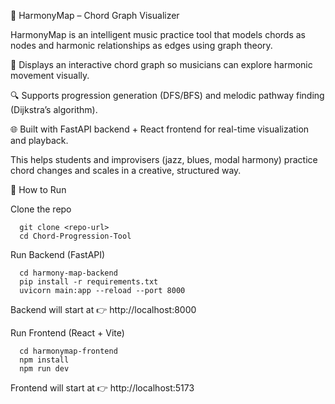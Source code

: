 🎵 HarmonyMap – Chord Graph Visualizer

HarmonyMap is an intelligent music practice tool that models chords as nodes and harmonic relationships as edges using graph theory.

  🎹 Displays an interactive chord graph so musicians can explore harmonic movement visually.

  🔍 Supports progression generation (DFS/BFS) and melodic pathway finding (Dijkstra’s algorithm).
  
  🌐 Built with FastAPI backend + React frontend for real-time visualization and playback.

This helps students and improvisers (jazz, blues, modal harmony) practice chord changes and scales in a creative, structured way.

🚀 How to Run

Clone the repo

      git clone <repo-url>
      cd Chord-Progression-Tool

Run Backend (FastAPI)

      cd harmony-map-backend
      pip install -r requirements.txt
      uvicorn main:app --reload --port 8000
  Backend will start at 👉 http://localhost:8000

Run Frontend (React + Vite)

      cd harmonymap-frontend
      npm install
      npm run dev
  Frontend will start at 👉 http://localhost:5173
